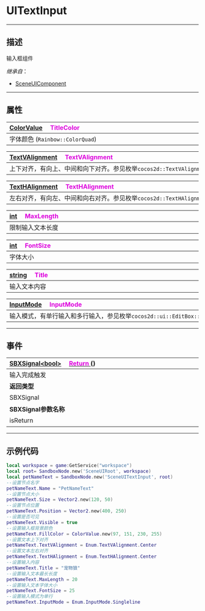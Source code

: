 # UITextInput
------------------------------------------------------------------------------------------
## 描述

输入框组件

*继承自*：
* [SceneUIComponent](/Api/Class/Scene/SceneUIComponent.md)

------------------------------------------------------------------------------------------
## 属性

|<div style="width:1000px">[ColorValue](/Api/DataType/colorValue.md) &emsp;<font color="dd00dd">TitleColor</font></div>|
|:---|
|字体颜色 (`Rainbow::ColorQuad`)|

|<div style="width:1000px">[TextVAlignment](/Api/Enumerate/UI/TextVAlignment.md) &emsp;<font color="dd00dd">TextVAlignment</font></div>|
|:---|
|上下对齐，有向上、中间和向下对齐。参见枚举`cocos2d::TextVAlignment`|

|<div style="width:1000px">[TextHAlignment](/Api/Enumerate/UI/TextHAlignment.md) &emsp;<font color="dd00dd">TextHAlignment</font></div>|
|:---|
|左右对齐，有向左、中间和向右对齐。参见枚举`cocos2d::TextHAlignment`|

|<div style="width:1000px">[int](/Api/DataType/Int.md) &emsp;<font color="dd00dd">MaxLength</font></div>|
|:---|
|限制输入文本长度|

|<div style="width:1000px">[int](/Api/DataType/Int.md) &emsp;<font color="dd00dd">FontSize</font></div>|
|:---|
|字体大小|

|<div style="width:1000px">[string](/Api/DataType/String.md) &emsp;<font color="dd00dd">Title</font></div>|
|:---|
|输入文本内容|

|<div style="width:1000px">[InputMode](/Api/Enumerate/UI/InputMode.md) &emsp;<font color="dd00dd">InputMode</font></div>|
|:---|
|输入模式，有单行输入和多行输入，参见枚举`cocos2d::ui::EditBox::`[InputMode](/Api/Enumerate/UI/InputMode.md)|

------------------------------------------------------------------------------------------
## 事件

|<div style="width:500px">[SBXSignal\<bool\>]() &emsp;[<font color="dd00dd">Return</font> ]() ()</div>|<div style="width:100px"></div>|<div style="width:45px"></div>|<div style="width:400px"></div>|
|:---|:---|:---|:---|
|输入完成触发||||
|**返回类型**|||**概要**|
|SBXSignal|||进入节点时触发，事件参数为（`bool isReturn`）|
|**SBXSignal参数名称**|**类别**|**默认**|**描述**|
|isReturn|bool||返回true，输入完成|

------------------------------------------------------------------------------------------
## 示例代码

```lua
local workspace = game:GetService("workspace")
local root= SandboxNode.new('SceneUIRoot', workspace)
local petNameText = SandboxNode.new('SceneUITextInput', root)
--设置节点名字
petNameText.Name = "PetNameText"
--设置节点大小
petNameText.Size = Vector2.new(120, 50)
--设置节点位置
petNameText.Position = Vector2.new(400, 250)
--设置是否可见
petNameText.Visible = true
--设置输入框背景颜色
petNameText.FillColor = ColorValue.new(97, 151, 230, 255)
--设置文本上下对齐
petNameText.TextVAlignment = Enum.TextVAlignment.Center
--设置文本左右对齐
petNameText.TextHAlignment = Enum.TextHAlignment.Center
--设置输入内容
petNameText.Title = "宠物狼"
--设置输入文本最长长度
petNameText.MaxLength = 20
--设置输入文本字体大小
petNameText.FontSize = 25
--设置输入模式为单行
petNameText.InputMode = Enum.InputMode.Singleline
```